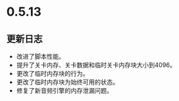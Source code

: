 # 0.5.13

## 更新日志

- 改进了脚本性能。
- 提升了关卡内存、关卡数据和临时关卡内存块大小到4096。
- 更改了临时内存块的行为。
- 更改了临时内存块为始终可用的状态。
- 修复了新音频引擎的内存泄漏问题。
